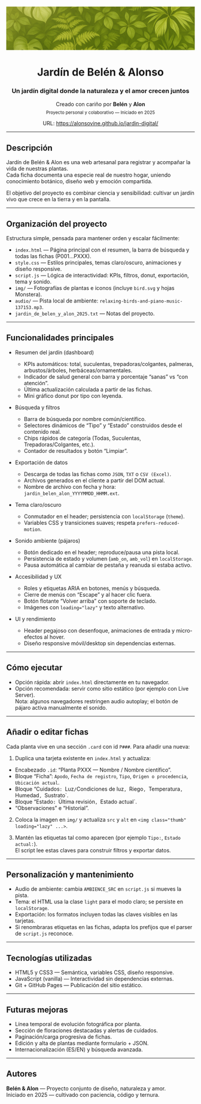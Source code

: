 <div align="center">

![IMG](img\fondo-readme.png "imagen cámara")

# Jardín de Belén & Alonso

### Un jardín digital donde la naturaleza y el amor crecen juntos

Creado con cariño por **Belén** y **Alon**  
<sub>Proyecto personal y colaborativo — Iniciado en 2025</sub>

URL: https://alonsovine.github.io/jardin-digital/

</div>

---

## Descripción

Jardín de Belén & Alon es una web artesanal para registrar y acompañar la vida de nuestras plantas.  
Cada ficha documenta una especie real de nuestro hogar, uniendo conocimiento botánico, diseño web y emoción compartida.

El objetivo del proyecto es combinar ciencia y sensibilidad: cultivar un jardín vivo que crece en la tierra y en la pantalla.

---

## Organización del proyecto

Estructura simple, pensada para mantener orden y escalar fácilmente:

- `index.html` — Página principal con el resumen, la barra de búsqueda y todas las fichas (P001…PXXX).
- `style.css` — Estilos principales, temas claro/oscuro, animaciones y diseño responsive.
- `script.js` — Lógica de interactividad: KPIs, filtros, donut, exportación, tema y sonido.
- `img/` — Fotografías de plantas e iconos (incluye `bird.svg` y hojas Monstera).
- `audio/` — Pista local de ambiente: `relaxing-birds-and-piano-music-137153.mp3`.
- `jardin_de_belen_y_alon_2025.txt` — Notas del proyecto.

---

## Funcionalidades principales

- Resumen del jardín (dashboard)
  - KPIs automáticos: total, suculentas, trepadoras/colgantes, palmeras, arbustos/árboles, herbáceas/ornamentales.
  - Indicador de salud general con barra y porcentaje “sanas” vs “con atención”.
  - Última actualización calculada a partir de las fichas.
  - Mini gráfico donut por tipo con leyenda.

- Búsqueda y filtros
  - Barra de búsqueda por nombre común/científico.
  - Selectores dinámicos de “Tipo” y “Estado” construidos desde el contenido real.
  - Chips rápidos de categoría (Todas, Suculentas, Trepadoras/Colgantes, etc.).
  - Contador de resultados y botón “Limpiar”.

- Exportación de datos
  - Descarga de todas las fichas como `JSON`, `TXT` o `CSV (Excel)`.
  - Archivos generados en el cliente a partir del DOM actual.
  - Nombre de archivo con fecha y hora: `jardin_belen_alon_YYYYMMDD_HHMM.ext`.

- Tema claro/oscuro
  - Conmutador en el header; persistencia con `localStorage` (`theme`).
  - Variables CSS y transiciones suaves; respeta `prefers-reduced-motion`.

- Sonido ambiente (pájaros)
  - Botón dedicado en el header; reproduce/pausa una pista local.
  - Persistencia de estado y volumen (`amb_on`, `amb_vol`) en `localStorage`.
  - Pausa automática al cambiar de pestaña y reanuda si estaba activo.

- Accesibilidad y UX
  - Roles y etiquetas ARIA en botones, menús y búsqueda.
  - Cierre de menús con “Escape” y al hacer clic fuera.
  - Botón flotante “Volver arriba” con soporte de teclado.
  - Imágenes con `loading="lazy"` y texto alternativo.

- UI y rendimiento
  - Header pegajoso con desenfoque, animaciones de entrada y micro-efectos al hover.
  - Diseño responsive móvil/desktop sin dependencias externas.

---

## Cómo ejecutar

- Opción rápida: abrir `index.html` directamente en tu navegador.
- Opción recomendada: servir como sitio estático (por ejemplo con Live Server).  
  Nota: algunos navegadores restringen audio autoplay; el botón de pájaro activa manualmente el sonido.

---

## Añadir o editar fichas

Cada planta vive en una sección `.card` con id `P###`. Para añadir una nueva:

1) Duplica una tarjeta existente en `index.html` y actualiza:
- Encabezado `.id`: “Planta PXXX — Nombre / Nombre científico”.
- Bloque “Ficha”: `Apodo`, `Fecha de registro`, `Tipo`, `Origen o procedencia`, `Ubicación actual`.
- Bloque “Cuidados`: `Luz`/`Condiciones de luz`, `Riego`, `Temperatura`, `Humedad`, `Sustrato`.
- Bloque “Estado`: `Última revisión`, `Estado actual`.
- “Observaciones” e “Historial”.

2) Coloca la imagen en `img/` y actualiza `src` y `alt` en `<img class="thumb" loading="lazy" ...>`.

3) Mantén las etiquetas tal como aparecen (por ejemplo `Tipo:`, `Estado actual:`).  
   El script lee estas claves para construir filtros y exportar datos.

---

## Personalización y mantenimiento

- Audio de ambiente: cambia `AMBIENCE_SRC` en `script.js` si mueves la pista.
- Tema: el HTML usa la clase `light` para el modo claro; se persiste en `localStorage`.
- Exportación: los formatos incluyen todas las claves visibles en las tarjetas.
- Si renombraras etiquetas en las fichas, adapta los prefijos que el parser de `script.js` reconoce.

---

## Tecnologías utilizadas

- HTML5 y CSS3 — Semántica, variables CSS, diseño responsive.
- JavaScript (vanilla) — Interactividad sin dependencias externas.
- Git + GitHub Pages — Publicación del sitio estático.

---

## Futuras mejoras

- Línea temporal de evolución fotográfica por planta.
- Sección de floraciones destacadas y alertas de cuidados.
- Paginación/carga progresiva de fichas.
- Edición y alta de plantas mediante formulario + JSON.
- Internacionalización (ES/EN) y búsqueda avanzada.

---

## Autores

**Belén & Alon** — Proyecto conjunto de diseño, naturaleza y amor.  
Iniciado en 2025 — cultivado con paciencia, código y ternura.

